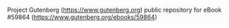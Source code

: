 Project Gutenberg (https://www.gutenberg.org) public repository for
eBook #59864 (https://www.gutenberg.org/ebooks/59864)
